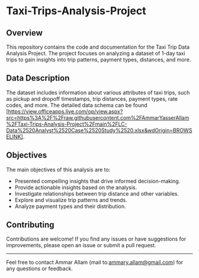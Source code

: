 # Taxi-Trips-Analysis-Project

## Overview

This repository contains the code and documentation for the Taxi Trip Data Analysis Project. 
The project focuses on analyzing a dataset of 1-day taxi trips to gain insights into trip patterns, payment types, distances, and more.


## Data Description

The dataset includes information about various attributes of taxi trips, such as pickup and dropoff timestamps, trip distances, payment types, rate codes, and more. The detailed data schema can be found [https://view.officeapps.live.com/op/view.aspx?src=https%3A%2F%2Fraw.githubusercontent.com%2FAmmarYasserAllam%2FTaxi-Trips-Analysis-Project%2Fmain%2FLC-Data%2520Analyst%2520Case%2520Study%2520.xlsx&wdOrigin=BROWSELINK].

## Objectives

The main objectives of this analysis are to:
- Presented compelling insights that drive informed decision-making.
- Provide actionable insights based on the analysis.
- Investigate relationships between trip distance and other variables.
- Explore and visualize trip patterns and trends.
- Analyze payment types and their distribution.


## Contributing

Contributions are welcome! If you find any issues or have suggestions for improvements, please open an issue or submit a pull request.

---

Feel free to contact Ammar Allam (mail to:ammary.allam@gmail.com) for any questions or feedback.

